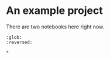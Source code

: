 # An example project

There are two notebooks here right now.

```{toctree}
:glob:
:reversed:

*
```
